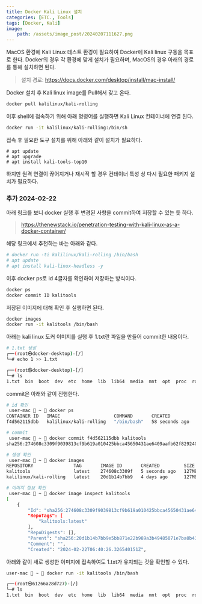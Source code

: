 ```yaml
---
title: Docker Kali Linux 설치
categories: [ETC., Tools]
tags: [Docker, Kali]
image:
    path: /assets/image_post/20240207111627.png
---
```


MacOS 환경에 Kali Linux 테스트 환경이 필요하여 Docker에 Kali linux 구동을 목표로 한다.
Docker의 경우 각 환경에 맞게 설치가 필요하며, MacOS의 경우 아래의 경로를 통해 설치하면 된다.
> 설치 경로: https://docs.docker.com/desktop/install/mac-install/

Docker 설치 후 Kali linux image를 Pull해서 갖고 온다.
``` bash
docker pull kalilinux/kali-rolling
```
이후 shell에 접속하기 위해 아래 명령어를 실행하면 Kali Linux 컨테이너에 연결 된다.
``` bash
docker run -it kalilinux/kali-rolling:/bin/sh
```

접속 후 필요한 도구 설치를 위해 아래와 같이 설치가 필요하다.
``` shell
# apt update
# apt upgrade
# apt install kali-tools-top10
```
하지만 원격 연결이 끊어지거나 재시작 할 경우 컨테이너 특성 상 다시 필요한 패키지 설치가 필요하다.

### 추가 2024-02-22
아래 링크를 보니 docker 실행 후 변경된 사항을 commit하여 저장할 수 있는 듯 하다.
> https://thenewstack.io/penetration-testing-with-kali-linux-as-a-docker-container/

해당 링크에서 추천하는 바는 아래와 같다.
``` bash
# docker run -ti kalilinux/kali-rolling /bin/bash
# apt update
# apt install kali-linux-headless -y
```

이후 docker ps로 id 4글자를 확인하여 저장하는 방식이다.
``` bash
docker ps
docker commit ID kalitools
```

저장된 이미지에 대해 확인 후 실행하면 된다.
``` bash
docker images
docker run -it kalitools /bin/bash
```

아래는 kali linux 도커 이미지를 실행 후 1.txt란 파일을 만들어 commit한 내용이다.
``` bash
# 1.txt 생성
┌──(root㉿docker-desktop)-[/]
└─# echo 1 >> 1.txt

┌──(root㉿docker-desktop)-[/]
└─# ls
1.txt  bin  boot  dev  etc  home  lib  lib64  media  mnt  opt  proc  root  run  sbin  srv  sys  tmp  usr  var

```
commit은 아래와 같이 진행한다.
``` bash
# id 확인
 user-mac  ~  docker ps
CONTAINER ID   IMAGE                    COMMAND       CREATED          STATUS          PORTS     NAMES
f4d562115dbb   kalilinux/kali-rolling   "/bin/bash"   58 seconds ago   Up 58 seconds             optimistic_davinci

# commit 
 user-mac  ~  docker commit f4d562115dbb kalitools
sha256:274608c3309f9039813cf9b619a010425bbca45650431ae6409aafb62f829240

# 생성 확인 
 user-mac  ~  docker images
REPOSITORY               TAG       IMAGE ID       CREATED         SIZE
kalitools                latest    274608c3309f   5 seconds ago   127MB
kalilinux/kali-rolling   latest    20d1b14b7bb9   4 days ago      127MB

# 이미지 정보 확인
 user-mac  ~  docker image inspect kalitools
[
    {
        "Id": "sha256:274608c3309f9039813cf9b619a010425bbca45650431ae6409aafb62f829240",
        "RepoTags": [
            "kalitools:latest"
        ],
        "RepoDigests": [],
        "Parent": "sha256:20d1b14b7bb9e5bb871e22b989a3b49485071e7ba0b43161c238f3dd64555107",
        "Comment": "",
        "Created": "2024-02-22T06:40:26.326540151Z",

```

아래와 같이 새로 생성한 이미지에 접속하여도 1.txt가 유지되는 것을 확인할 수 있다.
``` bash
user-mac  ~  docker run -it kalitools /bin/bash

┌──(root㉿61266a28d727)-[/]
└─# ls
1.txt  bin  boot  dev  etc  home  lib  lib64  media  mnt  opt  proc  root  run  sbin  srv  sys  tmp  usr  var
```